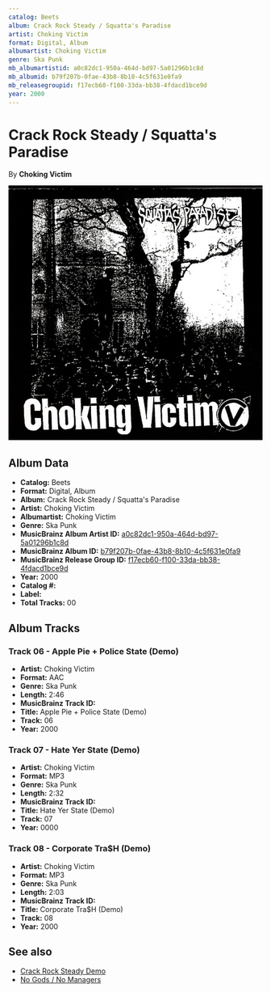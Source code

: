```yaml
---
catalog: Beets
album: Crack Rock Steady / Squatta's Paradise
artist: Choking Victim
format: Digital, Album
albumartist: Choking Victim
genre: Ska Punk
mb_albumartistid: a0c82dc1-950a-464d-bd97-5a01296b1c8d
mb_albumid: b79f207b-0fae-43b8-8b10-4c5f631e0fa9
mb_releasegroupid: f17ecb60-f100-33da-bb38-4fdacd1bce9d
year: 2000
---
```


# Crack Rock Steady / Squatta's Paradise

By **Choking Victim**

![](../../assets/beetscovers/Choking_Victim-Crack_Rock_Steady_-_Squattas_Paradise.jpg)

## Album Data

- **Catalog:** Beets
- **Format:** Digital, Album
- **Album:** Crack Rock Steady / Squatta's Paradise
- **Artist:** Choking Victim
- **Albumartist:** Choking Victim
- **Genre:** Ska Punk
- **MusicBrainz Album Artist ID:** [a0c82dc1-950a-464d-bd97-5a01296b1c8d](https://musicbrainz.org/artist/a0c82dc1-950a-464d-bd97-5a01296b1c8d)
- **MusicBrainz Album ID:** [b79f207b-0fae-43b8-8b10-4c5f631e0fa9](https://musicbrainz.org/release/b79f207b-0fae-43b8-8b10-4c5f631e0fa9)
- **MusicBrainz Release Group ID:** [f17ecb60-f100-33da-bb38-4fdacd1bce9d](https://musicbrainz.org/release-group/f17ecb60-f100-33da-bb38-4fdacd1bce9d)
- **Year:** 2000
- **Catalog #:** 
- **Label:** 
- **Total Tracks:** 00

## Album Tracks

### Track 06 - Apple Pie + Police State (Demo)

- **Artist:** Choking Victim
- **Format:** AAC
- **Genre:** Ska Punk
- **Length:** 2:46
- **MusicBrainz Track ID:** [](https://musicbrainz.org/recording/)
- **Title:** Apple Pie + Police State (Demo)
- **Track:** 06
- **Year:** 2000

### Track 07 - Hate Yer State (Demo)

- **Artist:** Choking Victim
- **Format:** MP3
- **Genre:** Ska Punk
- **Length:** 2:32
- **MusicBrainz Track ID:** [](https://musicbrainz.org/recording/)
- **Title:** Hate Yer State (Demo)
- **Track:** 07
- **Year:** 0000

### Track 08 - Corporate Tra$H (Demo)

- **Artist:** Choking Victim
- **Format:** MP3
- **Genre:** Ska Punk
- **Length:** 2:03
- **MusicBrainz Track ID:** [](https://musicbrainz.org/recording/)
- **Title:** Corporate Tra$H (Demo)
- **Track:** 08
- **Year:** 2000


## See also

- [Crack Rock Steady Demo](Crack_Rock_Steady_Demo.md)
- [No Gods / No Managers](No_Gods_-_No_Managers.md)
